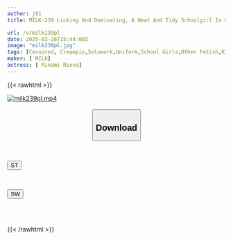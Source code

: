 ```yaml
---
author: j91
title: MILK-239 Licking And Dominating, A Neat And Tidy Schoolgirl Is Covered In Saliva And Thoroughly Soiled. A Full-body Creampie Sex Session With Riona Minami

url: /v/milk239pl
date: 2025-03-26T15:44:00Z
image: "milk239pl.jpg"
tags: [Censored, Creampie,Solowork,Uniform,School Girls,Other Fetish,Kiss	]
maker: [ MILK]
actress: [ Minami Riona]
---
```



{{< rawhtml >}}

<div class="video" data-videoid="WXlW4PDPo9fbdGa">
    <a href="javascript:;">
        <img src="/v/milk239pl/milk239pl.jpg" width="WIDTH" height="HEIGHT" alt="milk239pl.mp4" loading="lazy">
    </a>
</div>

<script type="text/javascript" src="https://j91.asia/asset/on-demand-st.js"></script>

<br>
  <link rel="stylesheet" href="https://j91.asia/asset/bs5.css">
  
  <center>
  <button class="btn btn-primary" type="button" data-bs-toggle="collapse" data-bs-target=".multi-collapse" aria-expanded="false" aria-controls="multiCollapseExample1 multiCollapseExample2"><h2>Download</h2></button></center>
</p>
<div class="row">
  <div class="col">
    <div class="collapse multi-collapse" id="multiCollapseExample1">
      <div class="card card-body">
	      	      <br>
<div class="buttons">  
<p><a href="/v/milk239pl/st.html" target="_blank"><button class="btn-hover color-3"><i class="fa fa-download"></i> ST</button></a></p></div>
    </div>
  </div>
</div>
  <div class="col">
    <div class="collapse multi-collapse" id="multiCollapseExample2">
      <div class="card card-body">
	      <br>
<div class="buttons">
<p><a href="/v/milk239pl/sw.html" target="_blank"><button class="btn-hover color-2"><i class="fa fa-download"></i> SW</button></a></p></div>
<br><br>
      </div>
    </div>
  </div>
</div>

{{< /rawhtml >}}